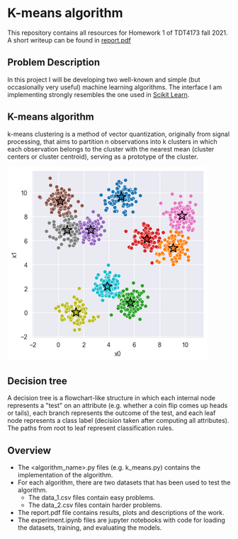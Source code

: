 # K-means algorithm

This repository contains all resources for Homework 1 of TDT4173 fall 2021. A short writeup can be found in [report.pdf](report.pdf)

## Problem Description

In this project I will be developing two well-known and simple (but occasionally very useful) machine learning algorithms. The interface I am implementing strongly resembles the one used in [Scikit Learn]( https://scikit-learn.org/stable/).

## K-means algorithm
k-means clustering is a method of vector quantization, originally from signal processing, that aims to partition n observations into k clusters in which each observation belongs to the cluster with the nearest mean (cluster centers or cluster centroid), serving as a prototype of the cluster.

![illustration of results](images/kmeans_data2.png)

## Decision tree
A decision tree is a flowchart-like structure in which each internal node represents a "test" on an attribute (e.g. whether a coin flip comes up heads or tails), each branch represents the outcome of the test, and each leaf node represents a class label (decision taken after computing all attributes). The paths from root to leaf represent classification rules.


## Overview
- The <algorithm_name>.py files (e.g. k_means.py) contains the implementation of the algorithm.
- For each algorithm, there are two datasets that has been used to test the algorithm. 
  - The data_1.csv files contain easy problems.
  - The data_2.csv files contain harder problems.
- The report.pdf file contains results, plots and descriptions of the work.
- The experiment.ipynb files are jupyter notebooks with  code for loading the datasets, training, and evaluating the models.
